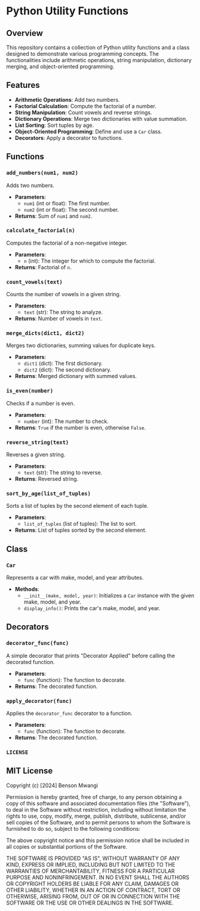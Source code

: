 # Python Utility Functions

## Overview

This repository contains a collection of Python utility functions and a class designed to demonstrate various programming concepts. The functionalities include arithmetic operations, string manipulation, dictionary merging, and object-oriented programming.

## Features

- **Arithmetic Operations**: Add two numbers.
- **Factorial Calculation**: Compute the factorial of a number.
- **String Manipulation**: Count vowels and reverse strings.
- **Dictionary Operations**: Merge two dictionaries with value summation.
- **List Sorting**: Sort tuples by age.
- **Object-Oriented Programming**: Define and use a `Car` class.
- **Decorators**: Apply a decorator to functions.

## Functions

### `add_numbers(num1, num2)`

Adds two numbers.

- **Parameters**:
  - `num1` (int or float): The first number.
  - `num2` (int or float): The second number.
- **Returns**: Sum of `num1` and `num2`.

### `calculate_factorial(n)`

Computes the factorial of a non-negative integer.

- **Parameters**:
  - `n` (int): The integer for which to compute the factorial.
- **Returns**: Factorial of `n`.

### `count_vowels(text)`

Counts the number of vowels in a given string.

- **Parameters**:
  - `text` (str): The string to analyze.
- **Returns**: Number of vowels in `text`.

### `merge_dicts(dict1, dict2)`

Merges two dictionaries, summing values for duplicate keys.

- **Parameters**:
  - `dict1` (dict): The first dictionary.
  - `dict2` (dict): The second dictionary.
- **Returns**: Merged dictionary with summed values.

### `is_even(number)`

Checks if a number is even.

- **Parameters**:
  - `number` (int): The number to check.
- **Returns**: `True` if the number is even, otherwise `False`.

### `reverse_string(text)`

Reverses a given string.

- **Parameters**:
  - `text` (str): The string to reverse.
- **Returns**: Reversed string.

### `sort_by_age(list_of_tuples)`

Sorts a list of tuples by the second element of each tuple.

- **Parameters**:
  - `list_of_tuples` (list of tuples): The list to sort.
- **Returns**: List of tuples sorted by the second element.

## Class

### `Car`

Represents a car with make, model, and year attributes.

- **Methods**:
  - `__init__(make, model, year)`: Initializes a `Car` instance with the given make, model, and year.
  - `display_info()`: Prints the car's make, model, and year.

## Decorators

### `decorator_func(func)`

A simple decorator that prints "Decorator Applied" before calling the decorated function.

- **Parameters**:
  - `func` (function): The function to decorate.
- **Returns**: The decorated function.

### `apply_decorator(func)`

Applies the `decorator_func` decorator to a function.

- **Parameters**:
  - `func` (function): The function to decorate.
- **Returns**: The decorated function.




### `LICENSE`
MIT License
-----------

Copyright (c) [2024] Benson Mwangi

Permission is hereby granted, free of charge, to any person obtaining a copy of this software and associated documentation files (the "Software"), to deal in the Software without restriction, including without limitation the rights to use, copy, modify, merge, publish, distribute, sublicense, and/or sell copies of the Software, and to permit persons to whom the Software is furnished to do so, subject to the following conditions:

The above copyright notice and this permission notice shall be included in all copies or substantial portions of the Software.

THE SOFTWARE IS PROVIDED "AS IS", WITHOUT WARRANTY OF ANY KIND, EXPRESS OR IMPLIED, INCLUDING BUT NOT LIMITED TO THE WARRANTIES OF MERCHANTABILITY, FITNESS FOR A PARTICULAR PURPOSE AND NONINFRINGEMENT. IN NO EVENT SHALL THE AUTHORS OR COPYRIGHT HOLDERS BE LIABLE FOR ANY CLAIM, DAMAGES OR OTHER LIABILITY, WHETHER IN AN ACTION OF CONTRACT, TORT OR OTHERWISE, ARISING FROM, OUT OF OR IN CONNECTION WITH THE SOFTWARE OR THE USE OR OTHER DEALINGS IN THE SOFTWARE.

